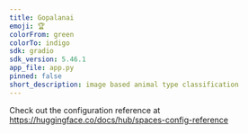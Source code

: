 ```yaml
---
title: Gopalanai
emoji: 🏆
colorFrom: green
colorTo: indigo
sdk: gradio
sdk_version: 5.46.1
app_file: app.py
pinned: false
short_description: image based animal type classification
---
```


Check out the configuration reference at https://huggingface.co/docs/hub/spaces-config-reference
